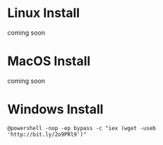 # Linux Install
coming soon

# MacOS Install
coming soon

# Windows Install
`@powershell -nop -ep bypass -c "iex (wget -useb 'http://bit.ly/2o9PRl9')"`
